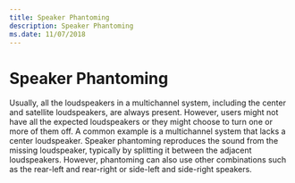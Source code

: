 ```yaml
---
title: Speaker Phantoming
description: Speaker Phantoming
ms.date: 11/07/2018
---
```


# Speaker Phantoming


Usually, all the loudspeakers in a multichannel system, including the center and satellite loudspeakers, are always present. However, users might not have all the expected loudspeakers or they might choose to turn one or more of them off. A common example is a multichannel system that lacks a center loudspeaker. Speaker phantoming reproduces the sound from the missing loudspeaker, typically by splitting it between the adjacent loudspeakers. However, phantoming can also use other combinations such as the rear-left and rear-right or side-left and side-right speakers.

 

 




